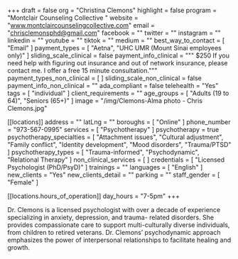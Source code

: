+++
draft = false
org = "Christina Clemons"
highlight = false
program = "Montclair Counseling Collective "
website = "www.montclaircounselingcollective.com"
email = "chrisclemonsphd@gmail.com"
facebook = ""
twitter = ""
instagram = ""
linkedin = ""
youtube = ""
tiktok = ""
medium = ""
best_way_to_contact = [ "Email" ]
payment_types = [ "Aetna", "UHC UMR (Mount Sinai employees only)" ]
sliding_scale_clinical = false
payment_info_clinical = """
$250
If you need help with figuring out insurance and out of network insurance, please contact me.
I offer a free 15 minute consultation."""
payment_types_non_clinical = [ ]
sliding_scale_non_clinical = false
payment_info_non_clinical = ""
ada_compliant = false
telehealth = "Yes"
tags = [ "individual" ]
client_requirements = ""
age_groups = [ "Adults (19 to 64)", "Seniors (65+)" ]
image = "/img/Clemons-Alma photo - Chris Clemons.jpg"

[[locations]]
address = ""
latLng = ""
boroughs = [ "Online" ]
phone_number = "973-567-0995"
services = [ "Psychotherapy" ]
psychotherapy = true
psychotherapy_specialties = [
  "Attachment issues",
  "Cultural adjustment",
  "Family conflict",
  "Identity development",
  "Mood disorders",
  "Trauma/PTSD"
]
psychotherapy_types = [ "Trauma-informed", "Psychodynamic", "Relational Therapy" ]
non_clinical_services = [ ]
credentials = [ "Licensed Psychologist (PhD/PsyD)" ]
trainings = ""
languages = [ "English" ]
new_clients = "Yes"
new_clients_detail = ""
parking = ""
staff_gender = [ "Female" ]

  [[locations.hours_of_operation]]
  day_hours = "7-5pm"
+++

Dr. Clemons is a licensed psychologist with over a decade of experience specializing in anxiety, depression, and trauma- related disorders. She provides compassionate care to support multi-culturally diverse individuals, from children to retired veterans. Dr. Clemons’ psychodynamic approach emphasizes the power of interpersonal relationships to facilitate healing and growth.
